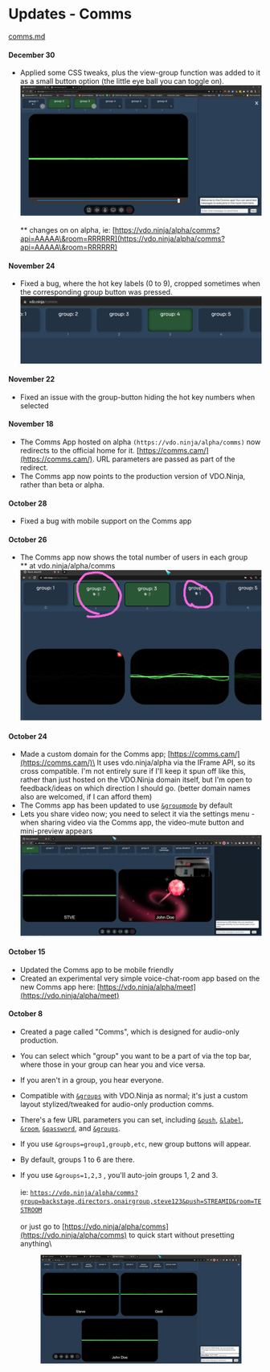 # Updates - Comms

[comms.md](../steves-helper-apps/comms.md "mention")

#### December 30

* Applied some CSS tweaks, plus the view-group function was added to it as a small button option (the little eye ball you can toggle on).\
  ![](<../.gitbook/assets/image (17).png>)\
  \
  \*\* changes on on alpha, ie: [https://vdo.ninja/alpha/comms?api=AAAAA\&room=RRRRRR](https://vdo.ninja/alpha/comms?api=AAAAA\&room=RRRRRR)

#### November 24

* Fixed a bug, where the hot key labels (0 to 9), cropped sometimes when the corresponding group button was pressed.\
  ![](<../.gitbook/assets/image (5) (1).png>)

#### November 22

* Fixed an issue with the group-button hiding the hot key numbers when selected

#### November 18

* The Comms App hosted on alpha `(https://vdo.ninja/alpha/comms)` now redirects to the official home for it. [https://comms.cam/](https://comms.cam/). URL parameters are passed as part of the redirect.
* The Comms app now points to the production version of VDO.Ninja, rather than beta or alpha.

#### October 28

* Fixed a bug with mobile support on the Comms app

#### October 26

* The Comms app now shows the total number of users in each group\
  \*\* at vdo.ninja/alpha/comms\
  ![](<../.gitbook/assets/image (12) (4).png>)

#### October 24

* Made a custom domain for the Comms app; [https://comms.cam/](https://comms.cam/)\
  It uses vdo.ninja/alpha via the IFrame API, so its cross compatible. I'm not entirely sure if I'll keep it spun off like this, rather than just hosted on the VDO.Ninja domain itself, but I'm open to feedback/ideas on which direction I should go. (better domain names also are welcomed, if I can afford them)
* The Comms app has been updated to use [`&groupmode`](../advanced-settings/setup-parameters/and-groupmode.md) by default
* Lets you share video now; you need to select it via the settings menu - when sharing video via the Comms app, the video-mute button and mini-preview appears\
  ![](<../.gitbook/assets/image (9) (1).png>)

#### October 15

* Updated the Comms app to be mobile friendly
* Created an experimental very simple voice-chat-room app based on the new Comms app here: [https://vdo.ninja/alpha/meet](https://vdo.ninja/alpha/meet)

#### October 8

* Created a page called "Comms", which is designed for audio-only production.
* You can select which "group" you want to be a part of via the top bar, where those in your group can hear you and vice versa.
* If you aren't in a group, you hear everyone.
* Compatible with [`&groups`](../general-settings/and-group.md) with VDO.Ninja as normal; it's just a custom layout stylized/tweaked for audio-only production comms.
* There's a few URL parameters you can set, including [`&push`](../source-settings/push.md), [`&label`](../general-settings/label.md), [`&room`](../general-settings/room.md), [`&password`](../general-settings/password.md), and [`&groups`](../general-settings/and-group.md).
* If you use `&groups=group1,groupb,etc`, new group buttons will appear.
* By default, groups 1 to 6 are there.
*   If you use `&groups=1,2,3` , you'll auto-join groups 1, 2 and 3.\
    \
    ie: [`https://vdo.ninja/alpha/comms?group=backstage,directors,onairgroup,steve123&push=STREAMID&room=TESTROOM`](https://vdo.ninja/alpha/comms?group=backstage,directors,onairgroup,steve123\&push=STREAMID\&room=TESTROOM) \
    \
    or just go to [https://vdo.ninja/alpha/comms](https://vdo.ninja/alpha/comms) to quick start without presetting anything\


    <figure><img src="../.gitbook/assets/image (4) (3).png" alt=""><figcaption></figcaption></figure>
